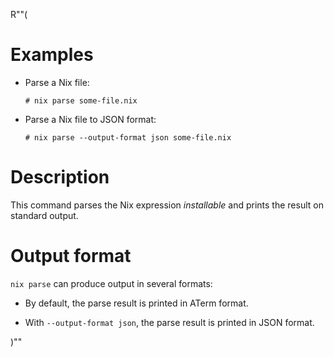 R""(

# Examples

* Parse a Nix file:

  ```console
  # nix parse some-file.nix
  ```

* Parse a Nix file to JSON format:

  ```console
  # nix parse --output-format json some-file.nix
  ```

# Description

This command parses the Nix expression *installable* and prints the
result on standard output.

# Output format

`nix parse` can produce output in several formats:

* By default, the parse result is printed in ATerm format.

* With `--output-format json`, the parse result is printed in JSON format.

)""
